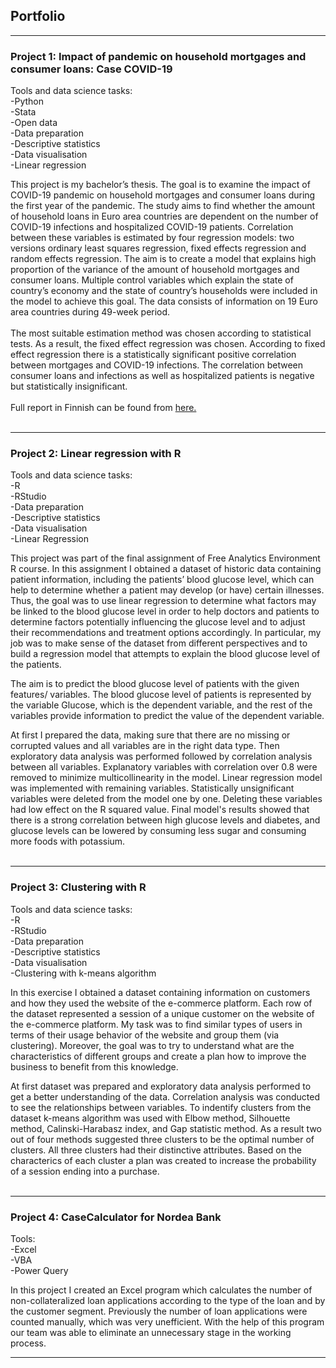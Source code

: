 ## Portfolio

---

### Project 1: Impact of pandemic on household mortgages and consumer loans: Case COVID-19

Tools and data science tasks:<br>
-Python<br>
-Stata<br>
-Open data<br>
-Data preparation<br>
-Descriptive statistics<br>
-Data visualisation<br>
-Linear regression

This project is my bachelor’s thesis. The goal is to examine the impact of COVID-19 pandemic on household
mortgages and consumer loans during the first year of the pandemic. The study aims to find
whether the amount of household loans in Euro area countries are dependent on the number
of COVID-19 infections and hospitalized COVID-19 patients. Correlation between these variables 
is estimated by four regression models: two versions ordinary least squares regression,
fixed effects regression and random effects regression. The aim is to create a model that
explains high proportion of the variance of the amount of household mortgages and consumer
loans. Multiple control variables which explain the state of country’s economy and the state
of country’s households were included in the model to achieve this goal. The data consists of
information on 19 Euro area countries during 49-week period.
<br><br>
The most suitable estimation method was chosen according to statistical tests. As a result, the
fixed effect regression was chosen. According to fixed effect regression there is a statistically
significant positive correlation between mortgages and COVID-19 infections. The correlation
between consumer loans and infections as well as hospitalized patients is negative but statistically insignificant.
<br><br>
Full report in Finnish can be found from [here.](https://lutpub.lut.fi/bitstream/handle/10024/162734/Kandidaatintutkielma_Markus_Junnola.pdf?sequence=1&isAllowed=y)<br><br>

---
### Project 2: Linear regression with R 

Tools and data science tasks:<br>
-R<br>
-RStudio<br>
-Data preparation<br>
-Descriptive statistics<br>
-Data visualisation<br>
-Linear Regression<br>

This project was part of the final assignment of Free Analytics Environment R course.
In this assignment I obtained a dataset of historic data containing patient information,
including the patients’ blood glucose level, which can help to determine whether a patient may develop
(or have) certain illnesses. Thus, the goal was to use linear regression to determine what factors may
be linked to the blood glucose level in order to help doctors and patients to determine factors potentially
influencing the glucose level and to adjust their recommendations and treatment options accordingly. In
particular, my job was to make sense of the dataset from different perspectives and to build a regression
model that attempts to explain the blood glucose level of the patients.

The aim is to predict the blood glucose level of patients with the given features/ variables. The blood
glucose level of patients is represented by the variable Glucose, which is the dependent variable, and the
rest of the variables provide information to predict the value of the dependent variable.

At first I prepared the data, making sure that there are no missing or corrupted values and all variables are in the right data type. Then exploratory data analysis was performed followed by correlation analysis between all variables. Explanatory variables with correlation over 0.8 were removed to minimize multicollinearity in the model. Linear regression model was implemented with remaining variables. Statistically unsignificant variables were deleted from the model one by one. Deleting these variables had low effect on the R squared value. Final model's results showed that there is a strong correlation between high glucose levels and diabetes, and glucose levels can be lowered by consuming less sugar and consuming more foods with potassium.<br><br>

---
### Project 3: Clustering with R

Tools and data science tasks:<br>
-R<br>
-RStudio<br>
-Data preparation<br>
-Descriptive statistics<br>
-Data visualisation<br>
-Clustering with k-means algorithm

In this exercise I obtained a dataset containing information on customers 
and how they used the website of the e-commerce platform. Each row of the dataset represented a session of a unique customer on the website of the e-commerce platform. My task was to find similar types of users in terms of their usage behavior of the website and group them (via clustering). Moreover, the goal was to try to understand what are the characteristics of different groups and create a plan how to improve the business to benefit from this knowledge.<br>

At first dataset was prepared and exploratory data analysis performed to get a better understanding of the data. Correlation analysis was conducted to see the relationships between variables. To indentify clusters from the dataset k-means algorithm was used with Elbow method, Silhouette method,  Calinski-Harabasz index, and Gap statistic method. As a result two out of four methods suggested three clusters to be the optimal number of clusters. All three clusters had their distinctive attributes. Based on the characterics of each cluster a plan was created to increase the probability of a session ending into a purchase.<br><br>

---
### Project 4: CaseCalculator for Nordea Bank

Tools:<br>
-Excel<br>
-VBA<br>
-Power Query<br>

In this project I created an Excel program which calculates the number of non-collateralized loan applications
according to the type of the loan and by the customer segment. Previously the number of loan applications
were counted manually, which was very unefficient. With the help of this program our team was able to eliminate
an unnecessary stage in the working process.

---   

<!--
Tools

[Project 3 Title](http://example.com/)
<img src="images/dummy_thumbnail.jpg?raw=true"/>

---

### Category Name 2

- [Project 1 Title](http://example.com/)
- [Project 2 Title](http://example.com/)
- [Project 3 Title](http://example.com/)
- [Project 4 Title](http://example.com/)
- [Project 5 Title](http://example.com/)

---
-->
